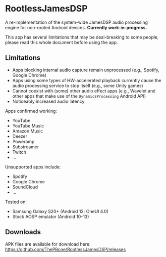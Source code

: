 # RootlessJamesDSP

A re-implementation of the system-wide JamesDSP audio processing engine for non-rooted Android devices. **Currently work-in-progress.**

This app has several limitations that may be deal-breaking to some people; please read this whole document before using the app.

## Limitations
* Apps blocking internal audio capture remain unprocessed (e.g., Spotify, Google Chrome)
* Apps using some types of HW-accelerated playback currently cause the audio processing service to stop itself (e.g., some Unity games)
* Cannot coexist with (some) other audio effect apps (e.g., Wavelet and other apps that make use of the `DynamicsProcessing` Android API)
* Noticeably increased audio latency 


Apps confirmed working:
* YouTube
* YouTube Music
* Amazon Music
* Deezer
* Poweramp
* Substreamer
* Twitch
* ...

Unsupported apps include:
* Spotify
* Google Chrome
* SoundCloud
* ...

Tested on:
* Samsung Galaxy S20+ (Android 12; OneUI 4.0)
* Stock AOSP emulator (Android 10-13)

## Downloads
APK files are available for download here: https://github.com/ThePBone/RootlessJamesDSP/releases

